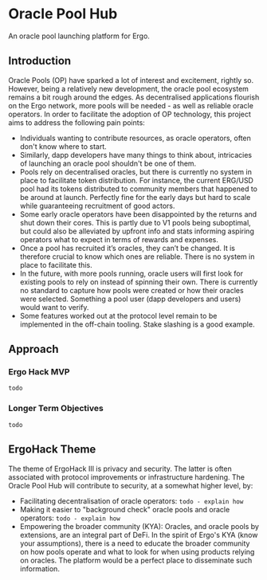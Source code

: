 # Oracle Pool Hub

An oracle pool launching platform for Ergo.

## Introduction

Oracle Pools (OP) have sparked a lot of interest and excitement, rightly so. However, being a relatively new development, the oracle pool ecosystem remains a bit rough around the edges. As decentralised applications flourish on the Ergo network, more pools will be needed - as well as reliable oracle operators. In order to facilitate the adoption of OP technology, this project aims to address the following pain points:

- Individuals wanting to contribute resources, as oracle operators, often don't know where to start.
- Similarly, dapp developers have many things to think about, intricacies of launching an oracle pool shouldn't be one of them.
- Pools rely on decentralised oracles, but there is currently no system in place to facilitate token distribution. For instance, the current ERG/USD pool had its tokens distributed to community members that happened to be around at launch. Perfectly fine for the early days but hard to scale while guaranteeing recruitment of good actors.
- Some early oracle operators have been disappointed by the returns and shut down their cores. This is partly due to V1 pools being suboptimal, but could also be alleviated by upfront info and stats informing aspiring operators what to expect in terms of rewards and expenses.
- Once a pool has recruited it’s oracles, they can’t be changed. It is therefore crucial to know which ones are reliable. There is no system in place to facilitate this.
- In the future, with more pools running, oracle users will first look for existing pools to rely on instead of spinning their own. There is currently no standard to capture how pools were created or how their oracles were selected. Something a pool user (dapp developers and users) would want to verify.
- Some features worked out at the protocol level remain to be implemented in the off-chain tooling. Stake slashing is a good example.

## Approach

### Ergo Hack MVP

`todo`

### Longer Term Objectives

`todo`

## ErgoHack Theme

The theme of ErgoHack III is privacy and security. The latter is often associated with protocol improvements or infrastructure hardening. The Oracle Pool Hub will contribute to security, at a somewhat higher level, by:

- Facilitating decentralisation of oracle operators: `todo - explain how`
- Making it easier to "background check" oracle pools and oracle operators: `todo - explain how`
- Empowering the broader community (KYA): Oracles, and oracle pools by extensions, are an integral part of DeFi. In the spirit of Ergo's KYA (know your assumptions), there is a need to educate the broader community on how pools operate and what to look for when using products relying on oracles. The platform would be a perfect place to disseminate such information.